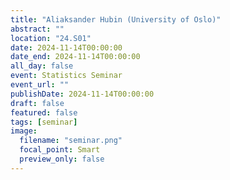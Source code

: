 ```yaml
---
title: "Aliaksander Hubin (University of Oslo)"
abstract: ""
location: "24.S01"
date: 2024-11-14T00:00:00
date_end: 2024-11-14T00:00:00
all_day: false
event: Statistics Seminar
event_url: ""
publishDate: 2024-11-14T00:00:00
draft: false
featured: false
tags: [seminar]
image:
  filename: "seminar.png"
  focal_point: Smart
  preview_only: false
---
```

